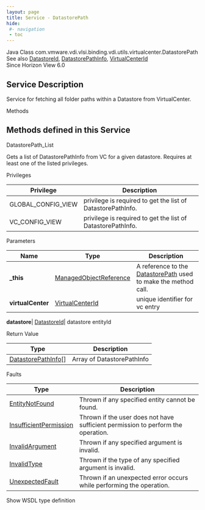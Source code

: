 ```yaml
---
layout: page
title: Service - DatastorePath
hide:
 #- navigation
 - toc
---
```


  
  
  



Java Class
    com.vmware.vdi.vlsi.binding.vdi.utils.virtualcenter.DatastorePath  
See also
     [DatastoreId](vdi.entity.DatastoreId.md), [DatastorePathInfo](vdi.utils.virtualcenter.DatastorePath.DatastorePathInfo.md), [VirtualCenterId](vdi.entity.VirtualCenterId.md)  
Since 
    Horizon View 6.0

  


## Service Description

Service for fetching all folder paths within a Datastore from VirtualCenter. 

Methods

Methods defined in this Service   
---  
DatastorePath_List  
  



Gets a list of DatastorePathInfo from VC for a given datastore. Requires at least one of the listed privileges. 

Privileges 

Privilege |  Description   
---|---  
GLOBAL_CONFIG_VIEW|  privilege is required to get the list of DatastorePathInfo.   
VC_CONFIG_VIEW|  privilege is required to get the list of DatastorePathInfo.   
  


Parameters 

Name| Type| Description  
---|---|---  
**_this**| [ManagedObjectReference](vmodl.ManagedObjectReference.md)|  A reference to the [DatastorePath](vdi.utils.virtualcenter.DatastorePath.md) used to make the method call.   
**virtualCenter**| [VirtualCenterId](vdi.entity.VirtualCenterId.md)|  unique identifier for vc entry   
  
**datastore**| [DatastoreId](vdi.entity.DatastoreId.md)|  datastore entityId   
  
  


Return Value 

Type |  Description   
---|---  
[DatastorePathInfo[]](vdi.utils.virtualcenter.DatastorePath.DatastorePathInfo.md)| Array of DatastorePathInfo  
  


Faults 

Type |  Description   
---|---  
[EntityNotFound](vdi.fault.EntityNotFound.md)| Thrown if any specified entity cannot be found.  
[InsufficientPermission](vdi.fault.InsufficientPermission.md)| Thrown if the user does not have sufficient permission to perform the operation.  
[InvalidArgument](vdi.fault.InvalidArgument.md)| Thrown if any specified argument is invalid.  
[InvalidType](vdi.fault.InvalidType.md)| Thrown if the type of any specified argument is invalid.  
[UnexpectedFault](vdi.fault.UnexpectedFault.md)| Thrown if an unexpected error occurs while performing the operation.  
  
Show WSDL type definition

  
  
  
  
  
  
  

